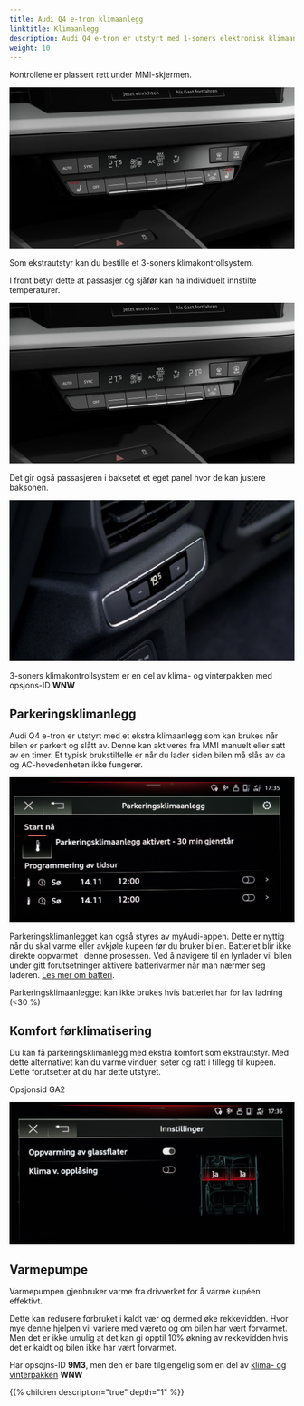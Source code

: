 ```yaml
---
title: Audi Q4 e-tron klimaanlegg
linktitle: Klimaanlegg
description: Audi Q4 e-tron er utstyrt med 1-soners elektronisk klimaanlegg som standard
weight: 10
---
```


Kontrollene er plassert rett under MMI-skjermen.

![AC-kontroll](ac1zonecontrol.jpg "AC-en har et eget kontrollpanel under MMI-skjermen")

Som ekstrautstyr kan du bestille et 3-soners klimakontrollsystem.

I front betyr dette at passasjer og sjåfør kan ha individuelt innstilte temperaturer.

![AC-kontroll](ac3zonecontrol.jpg "3-soners klimakontrollsystem med individuell temp for sjåfør/passasjer")

Det gir også passasjeren i baksetet et eget panel hvor de kan justere baksonen.

![AC-kontroll](rearaccontrol.jpg "AC-en har et separat kontrollpanel for baksetene")

3-soners klimakontrollsystem er en del av klima- og vinterpakken med opsjons-ID **WNW**

## Parkeringsklimanlegg

Audi Q4 e-tron er utstyrt med et ekstra klimaanlegg som kan brukes når bilen er parkert og slått av. Denne kan aktiveres
fra MMI manuelt eller satt av en timer. Et typisk brukstilfelle er når du lader siden bilen må slås av da og AC-hovedenheten ikke fungerer.

![Pre condition](preconditionnb.jpg "Parkeringsklimaanlegg vil kjøre i 30 minutter og kan startes fra MMI eller myAudi-appen" )

Parkeringsklimanlegget kan også styres av myAudi-appen. Dette er nyttig når du skal varme eller avkjøle kupeen før du bruker bilen.
Batteriet blir ikke direkte oppvarmet i denne prosessen. Ved å navigere til en lynlader vil bilen under gitt forutsetninger aktivere batterivarmer når man nærmer seg laderen.  [Les mer om batteri](../../drivetrain/battery/#termisk-styring).

Parkeringsklimaanlegget kan ikke brukes hvis batteriet har for lav ladning (<30 %)

## Komfort førklimatisering

Du kan få parkeringsklimanlegg med ekstra komfort som ekstrautstyr. Med dette alternativet kan du varme vinduer, seter og ratt i tillegg til kupeen. Dette forutsetter at du har dette utstyret.

Opsjonsid GA2

![Komfort](conviencesettingsnb.jpg "Komfortinnstillinger")

## Varmepumpe

Varmepumpen gjenbruker varme fra drivverket for å varme kupéen effektivt.

Dette kan redusere forbruket i kaldt vær og dermed øke rekkevidden. Hvor mye denne hjelpen vil variere med væreto og om bilen har vært forvarmet. Men det er ikke umulig at det kan gi opptil 10% økning av rekkevidden hvis det er kaldt og bilen ikke har vært forvarmet.

Har opsojns-ID **9M3**, men den er bare tilgjengelig som en del av [klima- og vinterpakken](/models/q4-e-tron/optionguide/list/#equipment-packages) **WNW**

{{% children description="true" depth="1" %}}
